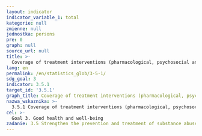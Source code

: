 ```yaml
---
layout: indicator
indicator_variable_1: total
kategorie: null
zmienne: null
jednostka: persons
pre: 0
graph: null
source_url: null
title: >-
  Coverage of treatment interventions (pharmacological, psychosocial and rehabilitation and aftercare services) for substance use disorders
lang: en
permalink: /en/statistics_glob/3-5-1/
sdg_goal: 3
indicator: 3.5.1
target_id: '3.5.1'
graph_title: Coverage of treatment interventions (pharmacological, psychosocial and rehabilitation and aftercare services) for substance use disorders
nazwa_wskaznika: >-
  3.5.1 Coverage of treatment interventions (pharmacological, psychosocial and rehabilitation and aftercare services) for substance use disorders
cel: >-
  Goal 3. Good health and well-being
zadanie: 3.5 Strengthen the prevention and treatment of substance abuse, including narcotic drug abuse and harmful use of alcohol
---
```

